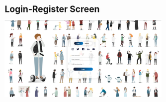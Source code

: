 # Login-Register Screen


![banner resmi](https://github.com/emrepiristinee/login-register-screen/blob/main/abc.png)
